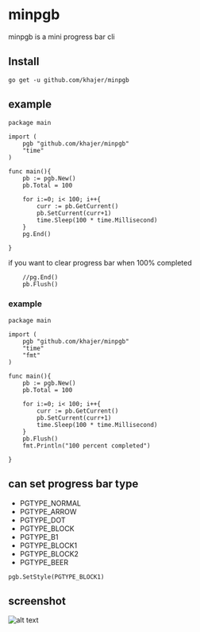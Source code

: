 
# minpgb
minpgb is a mini progress bar cli 

## Install 
``` go get -u github.com/khajer/minpgb ```

## example
```
package main

import (
	pgb "github.com/khajer/minpgb"
	"time"
)

func main(){
	pb := pgb.New()
	pb.Total = 100

	for i:=0; i< 100; i++{
		curr := pb.GetCurrent()
		pb.SetCurrent(curr+1)
		time.Sleep(100 * time.Millisecond)
	}
	pg.End()

}
```
if you want to clear progress bar when 100% completed  
```	
	//pg.End()
	pb.Flush()
```
### example
```
package main

import (
	pgb "github.com/khajer/minpgb"
	"time"
	"fmt"
)

func main(){
	pb := pgb.New()
	pb.Total = 100

	for i:=0; i< 100; i++{
		curr := pb.GetCurrent()
		pb.SetCurrent(curr+1)
		time.Sleep(100 * time.Millisecond)
	}
	pb.Flush()
	fmt.Println("100 percent completed")

}
```

## can set progress bar type

 - PGTYPE_NORMAL 
 - PGTYPE_ARROW
 - PGTYPE_DOT
 - PGTYPE_BLOCK
 - PGTYPE_B1
 - PGTYPE_BLOCK1
 - PGTYPE_BLOCK2
 - PGTYPE_BEER

```	pgb.SetStyle(PGTYPE_BLOCK1)	```



## screenshot
![alt text](https://user-images.githubusercontent.com/797258/66182419-354df200-e69f-11e9-88cb-9a339a81f7e0.png)


